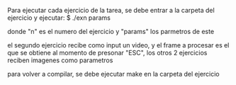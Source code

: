 Para ejecutar cada ejercicio de la tarea, se debe entrar a la carpeta del ejercicio y ejecutar:
$ ./exn params

donde "n" es el numero del ejercicio y "params" los parmetros de este

el segundo ejercicio recibe como input un video, y el frame a procesar es el que se obtiene al momento de presonar "ESC", los otros 2 ejercicios reciben imagenes como parametros

para volver a compilar, se debe ejecutar make en la carpeta del ejercicio